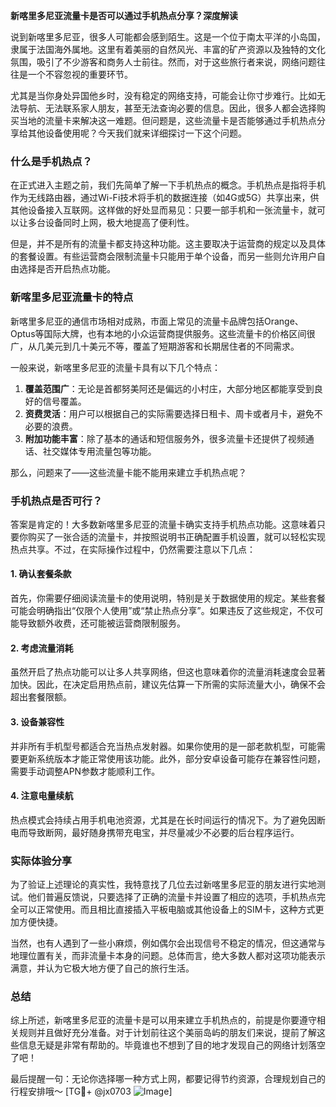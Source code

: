 **新喀里多尼亚流量卡是否可以通过手机热点分享？深度解读**

说到新喀里多尼亚，很多人可能都会感到陌生。这是一个位于南太平洋的小岛国，隶属于法国海外属地。这里有着美丽的自然风光、丰富的矿产资源以及独特的文化氛围，吸引了不少游客和商务人士前往。然而，对于这些旅行者来说，网络问题往往是一个不容忽视的重要环节。

尤其是当你身处异国他乡时，没有稳定的网络支持，可能会让你寸步难行。比如无法导航、无法联系家人朋友，甚至无法查询必要的信息。因此，很多人都会选择购买当地的流量卡来解决这一难题。但问题是，这些流量卡是否能够通过手机热点分享给其他设备使用呢？今天我们就来详细探讨一下这个问题。

### 什么是手机热点？

在正式进入主题之前，我们先简单了解一下手机热点的概念。手机热点是指将手机作为无线路由器，通过Wi-Fi技术将手机的数据连接（如4G或5G）共享出来，供其他设备接入互联网。这样做的好处显而易见：只要一部手机和一张流量卡，就可以让多台设备同时上网，极大地提高了便利性。

但是，并不是所有的流量卡都支持这种功能。这主要取决于运营商的规定以及具体的套餐设置。有些运营商会限制流量卡只能用于单个设备，而另一些则允许用户自由选择是否开启热点功能。

### 新喀里多尼亚流量卡的特点

新喀里多尼亚的通信市场相对成熟，市面上常见的流量卡品牌包括Orange、Optus等国际大牌，也有本地的小众运营商提供服务。这些流量卡的价格区间很广，从几美元到几十美元不等，覆盖了短期游客和长期居住者的不同需求。

一般来说，新喀里多尼亚的流量卡具有以下几个特点：

1. **覆盖范围广**：无论是首都努美阿还是偏远的小村庄，大部分地区都能享受到良好的信号覆盖。
2. **资费灵活**：用户可以根据自己的实际需要选择日租卡、周卡或者月卡，避免不必要的浪费。
3. **附加功能丰富**：除了基本的通话和短信服务外，很多流量卡还提供了视频通话、社交媒体专用流量包等功能。

那么，问题来了——这些流量卡能不能用来建立手机热点呢？

### 手机热点是否可行？

答案是肯定的！大多数新喀里多尼亚的流量卡确实支持手机热点功能。这意味着只要你购买了一张合适的流量卡，并按照说明书正确配置手机设置，就可以轻松实现热点共享。不过，在实际操作过程中，仍然需要注意以下几点：

#### 1. 确认套餐条款
首先，你需要仔细阅读流量卡的使用说明，特别是关于数据使用的规定。某些套餐可能会明确指出“仅限个人使用”或“禁止热点分享”。如果违反了这些规定，不仅可能导致额外收费，还可能被运营商限制服务。

#### 2. 考虑流量消耗
虽然开启了热点功能可以让多人共享网络，但这也意味着你的流量消耗速度会显著加快。因此，在决定启用热点前，建议先估算一下所需的实际流量大小，确保不会超出套餐限额。

#### 3. 设备兼容性
并非所有手机型号都适合充当热点发射器。如果你使用的是一部老款机型，可能需要更新系统版本才能正常使用该功能。此外，部分安卓设备可能存在兼容性问题，需要手动调整APN参数才能顺利工作。

#### 4. 注意电量续航
热点模式会持续占用手机电池资源，尤其是在长时间运行的情况下。为了避免因断电而导致断网，最好随身携带充电宝，并尽量减少不必要的后台程序运行。

### 实际体验分享

为了验证上述理论的真实性，我特意找了几位去过新喀里多尼亚的朋友进行实地测试。他们普遍反馈说，只要选择了正确的流量卡并设置了相应的选项，手机热点完全可以正常使用。而且相比直接插入平板电脑或其他设备上的SIM卡，这种方式更加方便快捷。

当然，也有人遇到了一些小麻烦，例如偶尔会出现信号不稳定的情况，但这通常与地理位置有关，而非流量卡本身的问题。总体而言，绝大多数人都对这项功能表示满意，并认为它极大地方便了自己的旅行生活。

### 总结

综上所述，新喀里多尼亚的流量卡是可以用来建立手机热点的，前提是你要遵守相关规则并且做好充分准备。对于计划前往这个美丽岛屿的朋友们来说，提前了解这些信息无疑是非常有帮助的。毕竟谁也不想到了目的地才发现自己的网络计划落空了吧！

最后提醒一句：无论你选择哪一种方式上网，都要记得节约资源，合理规划自己的行程安排哦～ [TG💪+ @jx0703 ![Image](https://github.com/user-attachments/assets/dbca1d08-cadb-493c-b0ec-ad6f7a83f270)]